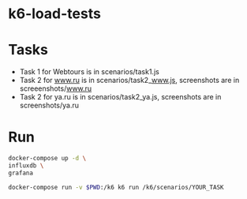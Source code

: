 # k6-load-tests

# Tasks
 - Task 1 for Webtours is in scenarios/task1.js
 - Task 2 for www.ru is in scenarios/task2_www.js, screenshots are in screeenshots/www.ru
 - Task 2 for ya.ru is in scenarios/task2_ya.js, screenshots are in screenshots/ya.ru

# Run
 ```bash
 docker-compose up -d \
 influxdb \
 grafana

 docker-compose run -v $PWD:/k6 k6 run /k6/scenarios/YOUR_TASK
```